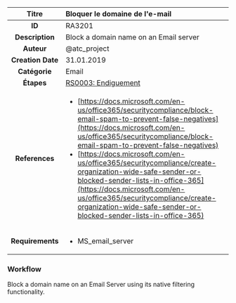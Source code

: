 | Titre                       | Bloquer le domaine de l'e-mail         |
|:---------------------------:|:--------------------|
| **ID**                      | RA3201            |
| **Description**             | Block a domain name on an Email server   |
| **Auteur**                  | @atc_project        |
| **Creation Date**           | 31.01.2019 |
| **Catégorie**                | Email      |
| **Étapes**                   |[RS0003: Endiguement](../Response_Stages/RS0003.md)| 
| **References** |<ul><li>[https://docs.microsoft.com/en-us/office365/securitycompliance/block-email-spam-to-prevent-false-negatives](https://docs.microsoft.com/en-us/office365/securitycompliance/block-email-spam-to-prevent-false-negatives)</li><li>[https://docs.microsoft.com/en-us/office365/securitycompliance/create-organization-wide-safe-sender-or-blocked-sender-lists-in-office-365](https://docs.microsoft.com/en-us/office365/securitycompliance/create-organization-wide-safe-sender-or-blocked-sender-lists-in-office-365)</li></ul>|
| **Requirements** |<ul><li>MS_email_server</li></ul>|

### Workflow

Block a domain name on an Email Server using its native filtering functionality.  
